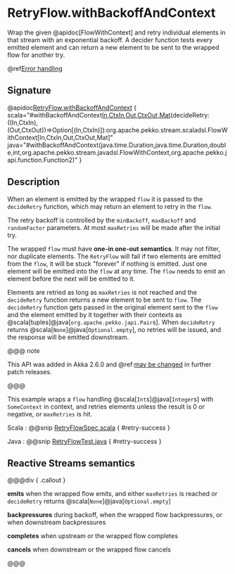 # RetryFlow.withBackoffAndContext

Wrap the given @apidoc[FlowWithContext] and retry individual elements in that stream with an exponential backoff. A decider function tests every emitted element and can return a new element to be sent to the wrapped flow for another try.

@ref[Error handling](../index.md#error-handling)

## Signature

@apidoc[RetryFlow.withBackoffAndContext](RetryFlow$) { scala="#withBackoffAndContext[In,CtxIn,Out,CtxOut,Mat](minBackoff:scala.concurrent.duration.FiniteDuration,maxBackoff:scala.concurrent.duration.FiniteDuration,randomFactor:Double,maxRetries:Int,flow:org.apache.pekko.stream.scaladsl.FlowWithContext[In,CtxIn,Out,CtxOut,Mat])(decideRetry:((In,CtxIn),(Out,CtxOut))=&gt;Option[(In,CtxIn)]):org.apache.pekko.stream.scaladsl.FlowWithContext[In,CtxIn,Out,CtxOut,Mat]" java="#withBackoffAndContext(java.time.Duration,java.time.Duration,double,int,org.apache.pekko.stream.javadsl.FlowWithContext,org.apache.pekko.japi.function.Function2)" }


## Description

When an element is emitted by the wrapped `flow` it is passed to the `decideRetry` function, which may return an element to retry in the `flow`. 

The retry backoff is controlled by the `minBackoff`, `maxBackoff` and `randomFactor` parameters.
At most `maxRetries` will be made after the initial try.

The wrapped `flow` must have **one-in one-out semantics**. It may not filter, nor duplicate elements. The `RetryFlow` will fail if two elements are emitted from the `flow`, it will be stuck "forever" if nothing is emitted. Just one element will be emitted into the `flow` at any time. The `flow` needs to emit an element before the next will be emitted to it. 

Elements are retried as long as `maxRetries` is not reached and the `decideRetry` function returns a new element to be sent to `flow`. The `decideRetry` function gets passed in the original element sent to the `flow` and the element emitted by it together with their contexts as @scala[tuples]@java[`org.apache.pekko.japi.Pair`s].
When `decideRetry` returns @scala[`None`]@java[`Optional.empty`], no retries will be issued, and the response will be emitted downstream.

@@@ note

This API was added in Akka 2.6.0 and @ref:[may be changed](../../../common/may-change.md) in further patch releases.

@@@

This example wraps a `flow` handling @scala[`Int`s]@java[`Integer`s] with `SomeContext` in context, and retries elements unless the result is 0 or negative, or `maxRetries` is hit.

Scala
:   @@snip [RetryFlowSpec.scala](/akka-stream-tests/src/test/scala/org/apache/pekko/stream/scaladsl/RetryFlowSpec.scala) { #retry-success }

Java
:   @@snip [RetryFlowTest.java](/akka-stream-tests/src/test/java/org/apache/pekko/stream/javadsl/RetryFlowTest.java) { #retry-success }

## Reactive Streams semantics

@@@div { .callout }

**emits** when the wrapped flow emits, and either `maxRetries` is reached or `decideRetry` returns @scala[`None`]@java[`Optional.empty`]

**backpressures** during backoff, when the wrapped flow backpressures, or when downstream backpressures

**completes** when upstream or the wrapped flow completes

**cancels** when downstream or the wrapped flow cancels

@@@
